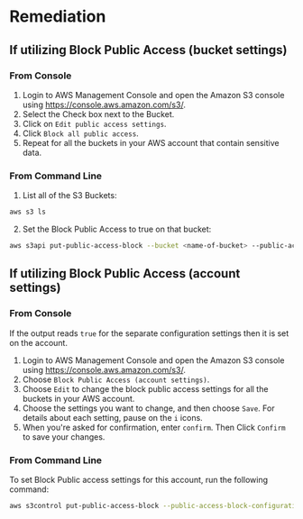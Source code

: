 # Remediation

## If utilizing Block Public Access (bucket settings)

### From Console

1. Login to AWS Management Console and open the Amazon S3 console using <https://console.aws.amazon.com/s3/>.
2. Select the Check box next to the Bucket.
3. Click on `Edit public access settings`.
4. Click `Block all public access`.
5. Repeat for all the buckets in your AWS account that contain sensitive data.

### From Command Line

1. List all of the S3 Buckets:

```sh
aws s3 ls
```

2. Set the Block Public Access to true on that bucket:

```sh
aws s3api put-public-access-block --bucket <name-of-bucket> --public-access-block-configuration "BlockPublicAcls=true,IgnorePublicAcls=true,BlockPublicPolicy=true,RestrictPublicBuckets=true"
```

## If utilizing Block Public Access (account settings)

### From Console

If the output reads `true` for the separate configuration settings then it is set on the account.

1. Login to AWS Management Console and open the Amazon S3 console using <https://console.aws.amazon.com/s3/>.
2. Choose `Block Public Access (account settings)`.
3. Choose `Edit` to change the block public access settings for all the buckets in your AWS account.
4. Choose the settings you want to change, and then choose `Save`. For details about each setting, pause on the `i` icons.
5. When you're asked for confirmation, enter `confirm`. Then Click `Confirm` to save your changes.

### From Command Line

To set Block Public access settings for this account, run the following command:

```sh
aws s3control put-public-access-block --public-access-block-configuration BlockPublicAcls=true, IgnorePublicAcls=true, BlockPublicPolicy=true, RestrictPublicBuckets=true --account-id <value>
```
